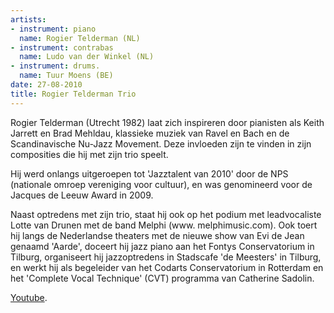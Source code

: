 ```yaml
---
artists:
- instrument: piano
  name: Rogier Telderman (NL)
- instrument: contrabas
  name: Ludo van der Winkel (NL)
- instrument: drums.
  name: Tuur Moens (BE)
date: 27-08-2010
title: Rogier Telderman Trio
---
```

Rogier Telderman (Utrecht 1982) laat zich inspireren door pianisten als Keith Jarrett en 
Brad Mehldau, klassieke muziek van Ravel en Bach en de Scandinavische Nu-Jazz Movement. 
Deze invloeden zijn te vinden in zijn composities die hij met zijn trio speelt. 

Hij werd onlangs uitgeroepen tot 'Jazztalent van 2010' door de NPS (nationale omroep 
vereniging voor cultuur), en was genomineerd voor de Jacques de Leeuw Award in 2009. 

Naast optredens met zijn trio, staat hij ook op het podium met leadvocaliste Lotte van Drunen met de band Melphi (www. melphimusic.com). 
Ook toert hij langs de Nederlandse theaters met de nieuwe show van 
Evi de Jean genaamd 'Aarde', doceert hij jazz piano aan het Fontys Conservatorium in 
Tilburg, organiseert hij jazzoptredens in Stadscafe 'de Meesters' in Tilburg, en werkt 
hij als begeleider van het Codarts Conservatorium in Rotterdam en het 'Complete Vocal 
Technique' (CVT) programma van Catherine Sadolin.

[Youtube](http://www.youtube.com/watch?v=S9TNEW2jRPc).